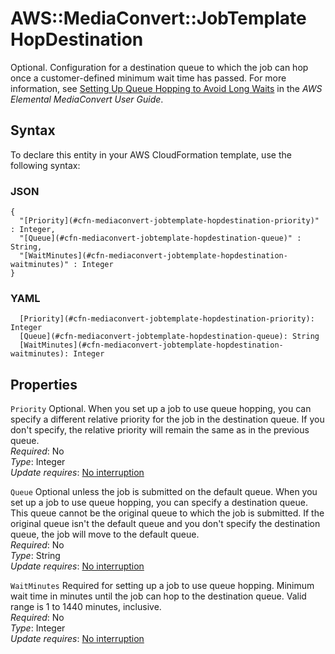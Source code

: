 # AWS::MediaConvert::JobTemplate HopDestination<a name="aws-properties-mediaconvert-jobtemplate-hopdestination"></a>

Optional\. Configuration for a destination queue to which the job can hop once a customer\-defined minimum wait time has passed\. For more information, see [Setting Up Queue Hopping to Avoid Long Waits](https://docs.aws.amazon.com/mediaconvert/latest/ug/setting-up-queue-hopping-to-avoid-long-waits.html) in the *AWS Elemental MediaConvert User Guide*\.

## Syntax<a name="aws-properties-mediaconvert-jobtemplate-hopdestination-syntax"></a>

To declare this entity in your AWS CloudFormation template, use the following syntax:

### JSON<a name="aws-properties-mediaconvert-jobtemplate-hopdestination-syntax.json"></a>

```
{
  "[Priority](#cfn-mediaconvert-jobtemplate-hopdestination-priority)" : Integer,
  "[Queue](#cfn-mediaconvert-jobtemplate-hopdestination-queue)" : String,
  "[WaitMinutes](#cfn-mediaconvert-jobtemplate-hopdestination-waitminutes)" : Integer
}
```

### YAML<a name="aws-properties-mediaconvert-jobtemplate-hopdestination-syntax.yaml"></a>

```
  [Priority](#cfn-mediaconvert-jobtemplate-hopdestination-priority): Integer
  [Queue](#cfn-mediaconvert-jobtemplate-hopdestination-queue): String
  [WaitMinutes](#cfn-mediaconvert-jobtemplate-hopdestination-waitminutes): Integer
```

## Properties<a name="aws-properties-mediaconvert-jobtemplate-hopdestination-properties"></a>

`Priority`  <a name="cfn-mediaconvert-jobtemplate-hopdestination-priority"></a>
Optional\. When you set up a job to use queue hopping, you can specify a different relative priority for the job in the destination queue\. If you don't specify, the relative priority will remain the same as in the previous queue\.  
*Required*: No  
*Type*: Integer  
*Update requires*: [No interruption](https://docs.aws.amazon.com/AWSCloudFormation/latest/UserGuide/using-cfn-updating-stacks-update-behaviors.html#update-no-interrupt)

`Queue`  <a name="cfn-mediaconvert-jobtemplate-hopdestination-queue"></a>
Optional unless the job is submitted on the default queue\. When you set up a job to use queue hopping, you can specify a destination queue\. This queue cannot be the original queue to which the job is submitted\. If the original queue isn't the default queue and you don't specify the destination queue, the job will move to the default queue\.  
*Required*: No  
*Type*: String  
*Update requires*: [No interruption](https://docs.aws.amazon.com/AWSCloudFormation/latest/UserGuide/using-cfn-updating-stacks-update-behaviors.html#update-no-interrupt)

`WaitMinutes`  <a name="cfn-mediaconvert-jobtemplate-hopdestination-waitminutes"></a>
Required for setting up a job to use queue hopping\. Minimum wait time in minutes until the job can hop to the destination queue\. Valid range is 1 to 1440 minutes, inclusive\.  
*Required*: No  
*Type*: Integer  
*Update requires*: [No interruption](https://docs.aws.amazon.com/AWSCloudFormation/latest/UserGuide/using-cfn-updating-stacks-update-behaviors.html#update-no-interrupt)